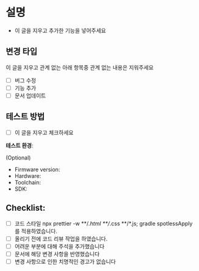 # 설명

- 이 글을 지우고 추가한 기능을 넣어주세요

## 변경 타입

이 글을 지우고 관계 없는 아래 항목중 관계 없는 내용은 지워주세요

- [ ] 버그 수정
- [ ] 기능 추가
- [ ] 문서 업데이트

## 테스트 방법

- [ ] 이 글을 지우고 체크하세요

**테스트 환경**:

(Optional)

- Firmware version:
- Hardware:
- Toolchain:
- SDK:

## Checklist:

- [ ] 코드 스타일 npx prettier -w **/*.html **/*.css **/*.js; gradle spotlessApply 를 적용하였습니다.
- [ ] 올리기 전에 코드 리뷰 작업을 하였습니다.
- [ ] 어려운 부분에 대해 주석을 추가했습니다
- [ ] 문서에 해당 변경 사항을 반영했습니다
- [ ] 변경 사항으로 인한 치명적인 경고가 없습니다
